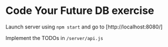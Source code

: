 # Code Your Future DB exercise

Launch server using `npm start` and go to [http://localhost:8080/]

Implement the TODOs in `/server/api.js`